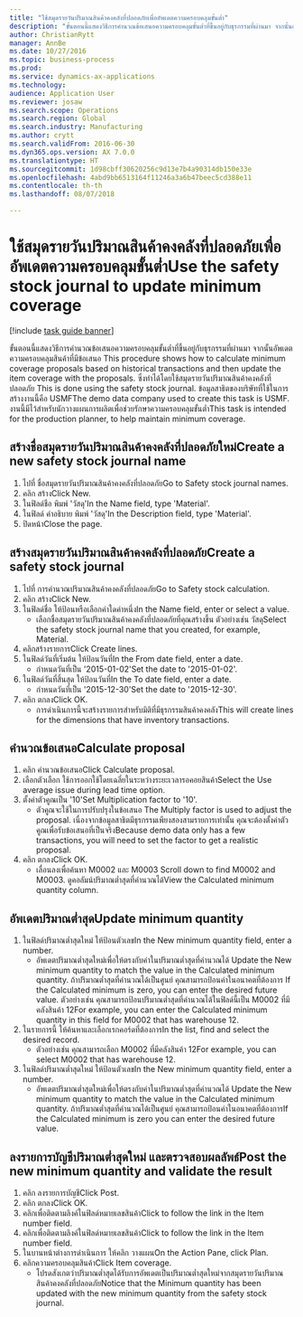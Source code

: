 ```yaml
--- 
title: "ใช้สมุดรายวันปริมาณสินค้าคงคลังที่ปลอดภัยเพื่ออัพเดตความครอบคลุมขั้นต่ำ"
description: "ขั้นตอนนี้แสดงวิธีการคำนวณข้อเสนอความครอบคลุมขั้นต่ำที่ขึ้นอยู่กับธุรกรรมที่ผ่านมา จากนั้นอัพเดตความครอบคลุมสินค้าที่มีข้อเสนอ "
author: ChristianRytt
manager: AnnBe
ms.date: 10/27/2016
ms.topic: business-process
ms.prod: 
ms.service: dynamics-ax-applications
ms.technology: 
audience: Application User
ms.reviewer: josaw
ms.search.scope: Operations
ms.search.region: Global
ms.search.industry: Manufacturing
ms.author: crytt
ms.search.validFrom: 2016-06-30
ms.dyn365.ops.version: AX 7.0.0
ms.translationtype: HT
ms.sourcegitcommit: 1d98cbff30620256c9d13e7b4a90314db150e33e
ms.openlocfilehash: 4abd9bb6513164f11246a3a6b47beec5cd388e11
ms.contentlocale: th-th
ms.lasthandoff: 08/07/2018

---
```

# <a name="use-the-safety-stock-journal-to-update-minimum-coverage"></a><span data-ttu-id="a2ffe-103">ใช้สมุดรายวันปริมาณสินค้าคงคลังที่ปลอดภัยเพื่ออัพเดตความครอบคลุมขั้นต่ำ</span><span class="sxs-lookup"><span data-stu-id="a2ffe-103">Use the safety stock journal to update minimum coverage</span></span>

[!include [task guide banner](../../includes/task-guide-banner.md)]

<span data-ttu-id="a2ffe-104">ขั้นตอนนี้แสดงวิธีการคำนวณข้อเสนอความครอบคลุมขั้นต่ำที่ขึ้นอยู่กับธุรกรรมที่ผ่านมา จากนั้นอัพเดตความครอบคลุมสินค้าที่มีข้อเสนอ </span><span class="sxs-lookup"><span data-stu-id="a2ffe-104">This procedure shows how to calculate minimum coverage proposals based on historical transactions and then update the item coverage with the proposals.</span></span> <span data-ttu-id="a2ffe-105">ซึ่งทำได้โดยใช้สมุดรายวันปริมาณสินค้าคงคลังที่ปลอดภัย </span><span class="sxs-lookup"><span data-stu-id="a2ffe-105">This is done using the safety stock journal.</span></span> <span data-ttu-id="a2ffe-106">ข้อมูลสาธิตของบริษัทที่ใช้ในการสร้างงานนี้คือ USMF</span><span class="sxs-lookup"><span data-stu-id="a2ffe-106">The demo data company used to create this task is USMF.</span></span> <span data-ttu-id="a2ffe-107">งานนี้มีไว้สำหรับนักวางแผนการผลิตเพื่อช่วยรักษาความครอบคลุมขั้นต่ำ</span><span class="sxs-lookup"><span data-stu-id="a2ffe-107">This task is intended for the production planner, to help maintain minimum coverage.</span></span>


## <a name="create-a-new-safety-stock-journal-name"></a><span data-ttu-id="a2ffe-108">สร้างชื่อสมุดรายวันปริมาณสินค้าคงคลังที่ปลอดภัยใหม่</span><span class="sxs-lookup"><span data-stu-id="a2ffe-108">Create a new safety stock journal name</span></span>
1. <span data-ttu-id="a2ffe-109">ไปที่ ชื่อสมุดรายวันปริมาณสินค้าคงคลังที่ปลอดภัย</span><span class="sxs-lookup"><span data-stu-id="a2ffe-109">Go to Safety stock journal names.</span></span>
2. <span data-ttu-id="a2ffe-110">คลิก สร้าง</span><span class="sxs-lookup"><span data-stu-id="a2ffe-110">Click New.</span></span>
3. <span data-ttu-id="a2ffe-111">ในฟิลด์ชือ พิมพ์ 'วัสดุ'</span><span class="sxs-lookup"><span data-stu-id="a2ffe-111">In the Name field, type 'Material'.</span></span>
4. <span data-ttu-id="a2ffe-112">ในฟิลด์ คำอธิบาย พิมพ์ 'วัสดุ'</span><span class="sxs-lookup"><span data-stu-id="a2ffe-112">In the Description field, type 'Material'.</span></span>
5. <span data-ttu-id="a2ffe-113">ปิดหน้า</span><span class="sxs-lookup"><span data-stu-id="a2ffe-113">Close the page.</span></span>

## <a name="create-a-safety-stock-journal"></a><span data-ttu-id="a2ffe-114">สร้างสมุดรายวันปริมาณสินค้าคงคลังที่ปลอดภัย</span><span class="sxs-lookup"><span data-stu-id="a2ffe-114">Create a safety stock journal</span></span>
1. <span data-ttu-id="a2ffe-115">ไปที่ การคำนวณปริมาณสินค้าคงคลังที่ปลอดภัย</span><span class="sxs-lookup"><span data-stu-id="a2ffe-115">Go to Safety stock calculation.</span></span>
2. <span data-ttu-id="a2ffe-116">คลิก สร้าง</span><span class="sxs-lookup"><span data-stu-id="a2ffe-116">Click New.</span></span>
3. <span data-ttu-id="a2ffe-117">ในฟิลด์ชื่อ ให้ป้อนหรือเลือกค่าใดค่าหนึ่ง</span><span class="sxs-lookup"><span data-stu-id="a2ffe-117">In the Name field, enter or select a value.</span></span>
    * <span data-ttu-id="a2ffe-118">เลือกชื่อสมุดรายวันปริมาณสินค้าคงคลังที่ปลอดภัยที่คุณสร้างขึ้น ตัวอย่างเช่น วัสดุ</span><span class="sxs-lookup"><span data-stu-id="a2ffe-118">Select the safety stock journal name that you created, for example, Material.</span></span>  
4. <span data-ttu-id="a2ffe-119">คลิกสร้างรายการ</span><span class="sxs-lookup"><span data-stu-id="a2ffe-119">Click Create lines.</span></span>
5. <span data-ttu-id="a2ffe-120">ในฟิลด์วันที่เริ่มต้น ให้ป้อนวันที่</span><span class="sxs-lookup"><span data-stu-id="a2ffe-120">In the From date field, enter a date.</span></span>
    * <span data-ttu-id="a2ffe-121">กำหนดวันที่เป็น '2015-01-02'</span><span class="sxs-lookup"><span data-stu-id="a2ffe-121">Set the date to '2015-01-02'.</span></span>  
6. <span data-ttu-id="a2ffe-122">ในฟิลด์วันที่สิ้นสุด ให้ป้อนวันที่</span><span class="sxs-lookup"><span data-stu-id="a2ffe-122">In the To date field, enter a date.</span></span>
    * <span data-ttu-id="a2ffe-123">กำหนดวันที่เป็น '2015-12-30'</span><span class="sxs-lookup"><span data-stu-id="a2ffe-123">Set the date to '2015-12-30'.</span></span>  
7. <span data-ttu-id="a2ffe-124">คลิก ตกลง</span><span class="sxs-lookup"><span data-stu-id="a2ffe-124">Click OK.</span></span>
    * <span data-ttu-id="a2ffe-125">การดำเนินการนี้จะสร้างรายการสำหรับมิติที่มีธุรกรรมสินค้าคงคลัง</span><span class="sxs-lookup"><span data-stu-id="a2ffe-125">This will create lines for the dimensions that have inventory transactions.</span></span>  

## <a name="calculate-proposal"></a><span data-ttu-id="a2ffe-126">คำนวณข้อเสนอ</span><span class="sxs-lookup"><span data-stu-id="a2ffe-126">Calculate proposal</span></span>
1. <span data-ttu-id="a2ffe-127">คลิก คำนวณข้อเสนอ</span><span class="sxs-lookup"><span data-stu-id="a2ffe-127">Click Calculate proposal.</span></span>
2. <span data-ttu-id="a2ffe-128">เลือกตัวเลือก ใช้การออกใช้โดยเฉลี่ยในระหว่างระยะเวลารอคอยสินค้า</span><span class="sxs-lookup"><span data-stu-id="a2ffe-128">Select the Use average issue during lead time option.</span></span>
3. <span data-ttu-id="a2ffe-129">ตั้งค่าตัวคูณเป็น '10'</span><span class="sxs-lookup"><span data-stu-id="a2ffe-129">Set Multiplication factor to '10'.</span></span>
    * <span data-ttu-id="a2ffe-130">ตัวคูณจะใช้ในการปรับปรุงในข้อเสนอ </span><span class="sxs-lookup"><span data-stu-id="a2ffe-130">The Multiply factor is used to adjust the proposal.</span></span> <span data-ttu-id="a2ffe-131">เนื่องจากข้อมูลสาธิตมีธุรกรรมเพียงสองสามรายการเท่านั้น คุณจะต้องตั้งค่าตัวคูณเพื่อรับข้อเสนอที่เป็นจริง</span><span class="sxs-lookup"><span data-stu-id="a2ffe-131">Because demo data only has a few transactions, you will need to set the factor to get a realistic proposal.</span></span>  
4. <span data-ttu-id="a2ffe-132">คลิก ตกลง</span><span class="sxs-lookup"><span data-stu-id="a2ffe-132">Click OK.</span></span>
    * <span data-ttu-id="a2ffe-133">เลื่อนลงเพื่อค้นหา M0002 และ M0003 </span><span class="sxs-lookup"><span data-stu-id="a2ffe-133">Scroll down to find M0002 and M0003.</span></span> <span data-ttu-id="a2ffe-134">ดูคอลัมน์ปริมาณต่ำสุดที่คำนวณได้</span><span class="sxs-lookup"><span data-stu-id="a2ffe-134">View the Calculated minimum quantity column.</span></span>   

## <a name="update-minimum-quantity"></a><span data-ttu-id="a2ffe-135">อัพเดตปริมาณต่ำสุด</span><span class="sxs-lookup"><span data-stu-id="a2ffe-135">Update minimum quantity</span></span>
1. <span data-ttu-id="a2ffe-136">ในฟิลด์ปริมาณต่ำสุดใหม่ ให้ป้อนตัวเลข</span><span class="sxs-lookup"><span data-stu-id="a2ffe-136">In the New minimum quantity field, enter a number.</span></span>
    * <span data-ttu-id="a2ffe-137">อัพเดตปริมาณต่ำสุดใหม่เพื่อให้ตรงกับค่าในปริมาณต่ำสุดที่คำนวณได้ </span><span class="sxs-lookup"><span data-stu-id="a2ffe-137">Update the New minimum quantity to match the value in the Calculated minimum quantity.</span></span> <span data-ttu-id="a2ffe-138">ถ้าปริมาณต่ำสุดที่คำนวณได้เป็นศูนย์ คุณสามารถป้อนค่าในอนาคตที่ต้องการ </span><span class="sxs-lookup"><span data-stu-id="a2ffe-138">If the Calculated minimum is zero,  you can enter the desired future value.</span></span> <span data-ttu-id="a2ffe-139">ตัวอย่างเช่น คุณสามารถป้อนปริมาณต่ำสุดที่คำนวณได้ในฟิลด์นี้เป็น M0002 ที่มีคลังสินค้า 12</span><span class="sxs-lookup"><span data-stu-id="a2ffe-139">For example, you can enter the Calculated minimum quantity in this field for M0002 that has warehouse 12.</span></span>  
2. <span data-ttu-id="a2ffe-140">ในรายการนี้ ให้ค้นหาและเลือกเรกคอร์ดที่ต้องการ</span><span class="sxs-lookup"><span data-stu-id="a2ffe-140">In the list, find and select the desired record.</span></span>
    * <span data-ttu-id="a2ffe-141">ตัวอย่างเช่น คุณสามารถเลือก M0002 ที่มีคลังสินค้า 12</span><span class="sxs-lookup"><span data-stu-id="a2ffe-141">For example, you can select M0002 that has warehouse 12.</span></span>  
3. <span data-ttu-id="a2ffe-142">ในฟิลด์ปริมาณต่ำสุดใหม่ ให้ป้อนตัวเลข</span><span class="sxs-lookup"><span data-stu-id="a2ffe-142">In the New minimum quantity field, enter a number.</span></span>
    * <span data-ttu-id="a2ffe-143">อัพเดตปริมาณต่ำสุดใหม่เพื่อให้ตรงกับค่าในปริมาณต่ำสุดที่คำนวณได้ </span><span class="sxs-lookup"><span data-stu-id="a2ffe-143">Update the New minimum quantity to match the value in the Calculated minimum quantity.</span></span> <span data-ttu-id="a2ffe-144">ถ้าปริมาณต่ำสุดที่คำนวณได้เป็นศูนย์ คุณสามารถป้อนค่าในอนาคตที่ต้องการ</span><span class="sxs-lookup"><span data-stu-id="a2ffe-144">If the Calculated minimum is zero you can enter the desired future value.</span></span>  

## <a name="post-the-new-minimum-quantity-and-validate-the-result"></a><span data-ttu-id="a2ffe-145">ลงรายการบัญชีปริมาณต่ำสุดใหม่ และตรวจสอบผลลัพธ์</span><span class="sxs-lookup"><span data-stu-id="a2ffe-145">Post the new minimum quantity and validate the result</span></span>
1. <span data-ttu-id="a2ffe-146">คลิก ลงรายการบัญชี</span><span class="sxs-lookup"><span data-stu-id="a2ffe-146">Click Post.</span></span>
2. <span data-ttu-id="a2ffe-147">คลิก ตกลง</span><span class="sxs-lookup"><span data-stu-id="a2ffe-147">Click OK.</span></span>
3. <span data-ttu-id="a2ffe-148">คลิกเพื่อติดตามลิงค์ในฟิลด์หมายเลขสินค้า</span><span class="sxs-lookup"><span data-stu-id="a2ffe-148">Click to follow the link in the Item number field.</span></span>
4. <span data-ttu-id="a2ffe-149">คลิกเพื่อติดตามลิงค์ในฟิลด์หมายเลขสินค้า</span><span class="sxs-lookup"><span data-stu-id="a2ffe-149">Click to follow the link in the Item number field.</span></span>
5. <span data-ttu-id="a2ffe-150">ในบานหน้าต่างการดำเนินการ ให้คลิก วางแผน</span><span class="sxs-lookup"><span data-stu-id="a2ffe-150">On the Action Pane, click Plan.</span></span>
6. <span data-ttu-id="a2ffe-151">คลิกความครอบคลุมสินค้า</span><span class="sxs-lookup"><span data-stu-id="a2ffe-151">Click Item coverage.</span></span>
    * <span data-ttu-id="a2ffe-152">โปรดสังเกตว่าปริมาณต่ำสุดได้รับการอัพเดตเป็นปริมาณต่ำสุดใหม่จากสมุดรายวันปริมาณสินค้าคงคลังที่ปลอดภัย</span><span class="sxs-lookup"><span data-stu-id="a2ffe-152">Notice that the Minimum quantity has been updated with the new minimum quantity from the safety stock journal.</span></span>  


